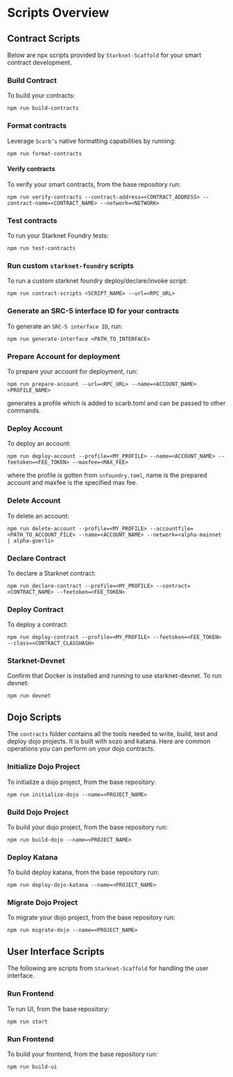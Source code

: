 # Scripts Overview

## Contract Scripts

Below are npx scripts provided by `Starknet-Scaffold` for your smart contract development.

### Build Contract

To build your contracts:
```
npm run build-contracts
```

### Format contracts
Leverage `Scarb’s` native formatting capabilities by running:
```
npm run format-contracts
```

#### Verify contracts

To verify your smart contracts, from the base repository run:

```
npm run verify-contracts --contract-address=<CONTRACT_ADDRESS> --contract-name=<CONTRACT_NAME> --network=<NETWORK>
```

### Test contracts
To run your Starknet Foundry tests:
```
npm run test-contracts
```

### Run custom `starknet-foundry` scripts
To run a custom starknet foundry deploy/declare/invoke script:
```
npm run contract-scripts <SCRIPT_NAME> --url=<RPC_URL>
```

### Generate an SRC-5 interface ID for your contracts
To generate an `SRC-5 interface ID`, run:
```
npm run generate-interface <PATH_TO_INTERFACE>
```

### Prepare Account for deployment
To prepare your account for deployment, run:
```
npm run prepare-account --url=<RPC_URL> --name=<ACCOUNT_NAME> <PROFILE_NAME>
```
generates a profile which is added to scarb.toml and can be passed to other commands.

### Deploy Account
To deploy an account:
```
npm run deploy-account --profile=<MY_PROFILE> --name=<ACCOUNT_NAME> --feetoken=<FEE_TOKEN> --maxfee=<MAX_FEE>
```
where the profile is gotten from `snfoundry.toml`, name is the prepared account and maxfee is the specified max fee.

### Delete Account
To delete an account:
```
npm run delete-account --profile=<MY_PROFILE> --accountfile=<PATH_TO_ACCOUNT_FILE> --name=<ACCOUNT_NAME> --network=<alpha-mainnet | alpha-goerli>
```

### Declare Contract
To declare a Starknet contract:
```
npm run declare-contract --profile=<MY_PROFILE> --contract=<CONTRACT_NAME> --feetoken=<FEE_TOKEN>
```

### Deploy Contract
To deploy a contract:
```
npm run deploy-contract --profile=<MY_PROFILE> --feetoken=<FEE_TOKEN> --class=<CONTRACT_CLASSHASH>
```

###  Starknet-Devnet
Confirm that Docker is installed and running to use starknet-devnet. To run devnet:
```
npm run devnet
```


## Dojo Scripts
The `contracts` folder contains all the tools needed to write, build, test and deploy dojo projects. It is built with sozo and katana. Here are common operations you can perform on your dojo contracts.

### Initialize Dojo Project
To initialize a dojo project, from the base repository:
```
npm run initialize-dojo --name=<PROJECT_NAME>
```

### Build Dojo Project
To build your dojo project, from the base repository run:
```
npm run build-dojo --name=<PROJECT_NAME>
```

### Deploy Katana
To build deploy katana, from the base repository run:
```
npm run deploy-dojo-katana --name=<PROJECT_NAME>
``` 

### Migrate Dojo Project
To migrate your dojo project, from the base repository run:
```
npm run migrate-dojo --name=<PROJECT_NAME>
```


## User Interface Scripts

The following are scripts from `Starknet-Scaffold` for handling the user interface.

### Run Frontend
To run UI, from the base repository:
```
npm run start
```

### Run Frontend
To build your frontend, from the base repository run:
```
npm run build-ui
```

